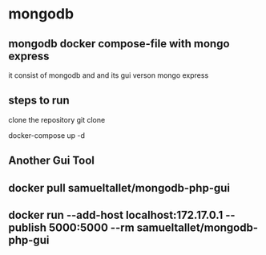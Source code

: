 # mongodb
mongodb docker compose-file with mongo express 
------------------------------------------------
it consist of mongodb and and its gui verson mongo express

steps to run
-------------
clone the repository
git clone <repo>
  
 docker-compose up -d 
  
Another Gui Tool
-----------------
docker pull samueltallet/mongodb-php-gui
------------------------------------------
docker run --add-host localhost:172.17.0.1 --publish 5000:5000 --rm samueltallet/mongodb-php-gui
--------------------------------------------------------------------------  
